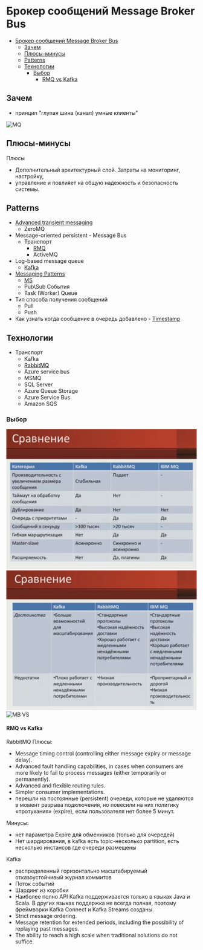 # Брокер сообщений Message Broker Bus

- [Брокер сообщений Message Broker Bus](#брокер-сообщений-message-broker-bus)
	- [Зачем](#зачем)
	- [Плюсы-минусы](#плюсы-минусы)
	- [Patterns](#patterns)
	- [Технологии](#технологии)
		- [Выбор](#выбор)
			- [RMQ vs Kafka](#rmq-vs-kafka)

## Зачем

- принцип "глупая шина (канал) умные клиенты"

![MQ](../../img/pattern/integration/mq.jpg)

## Плюсы-минусы

Плюсы

- Дополнительный архитектурный слой. Затраты на мониторинг, настройку,
- управление и повлияет на общую надежность и безопасность системы.

## Patterns

- [Advanced transient messaging](https://apolomodov.medium.com/coa-distributed-systems-4th-ed-4-communication-c5ce331015e9)
	- ZeroMQ
- Message-oriented persistent - Message Bus
	- Транспорт
		- [RMQ](../../technology/middleware/rmq.md)  
		- ActiveMQ
- Log-based message queue
	- [Kafka](../../technology/middleware/kafka.md)
- [Messaging Patterns](https://www.enterpriseintegrationpatterns.com/patterns/messaging/)
  - [MS](https://docs.microsoft.com/ru-ru/azure/architecture/patterns/category/messaging)
  - Pub\Sub События
  - Task (Worker) Queue
- Тип способа получения сообщений
  - Pull
  - Push
- Как узнать когда сообщение в очередь добавлено - [Timestamp](https://www.rabbitmq.com/publishers.html#message-properties)

## Технологии

- Транспорт  
	- Kafka
	- [RabbitMQ](../../technology/middleware/rmq.md)
	- Azure service bus
	- MSMQ
	- SQL Server
	- Azure Queue Storage
	- Azure Service Bus
	- Amazon SQS

### Выбор

![Alt text](../../img/technology/middleware/messagebus/rmq.vs.kafka.vs.ibm.png)
![Alt text](../../img/technology/middleware/messagebus/rmq.vs.kafka.vs.ibm2.png)
![MB VS](../../img/pattern/integration/mq.compare.jpg)

#### RMQ vs Kafka

RabbitMQ Плюсы:

- Message timing control (controlling either message expiry or message delay).
- Advanced fault handling capabilities, in cases when consumers are more likely to fail to process messages (either temporarily or permanently).
- Advanced and flexible routing rules.
- Simpler consumer implementations.
- перешли на постоянные (persistent) очереди, которые не удаляются в момент разрыва подключения, но повесили на них политику «протухания» (expire), если пользователя нет более 5 минут.

Минусы:

- нет параметра Expire для обменников (только для очередей)
- Нет шардирования, в kafka есть topic-несколько partition, есть несколько инстансов где очереди размещены

Kafka

- распределенный горизонтально масштабируемый отказоустойчивый журнал коммитов
- Поток событий
- Шардинг из коробки
- Наиболее полно API Kafka поддерживается только в языках Java и Scala. В других языках поддержка не всегда полная, поэтому фреймворки Kafka Connect и Kafka Streams созданы.
- Strict message ordering.
- Message retention for extended periods, including the possibility of replaying past messages.
- The ability to reach a high scale when traditional solutions do not suffice.
